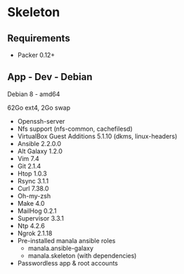 # Skeleton

## Requirements

* Packer 0.12+

## App - Dev - Debian

Debian 8 - amd64

62Go ext4, 2Go swap

* Openssh-server
* Nfs support (nfs-common, cachefilesd)
* VirtualBox Guest Additions 5.1.10 (dkms, linux-headers)
* Ansible 2.2.0.0
* Alt Galaxy 1.2.0
* Vim 7.4
* Git 2.1.4
* Htop 1.0.3
* Rsync 3.1.1
* Curl 7.38.0
* Oh-my-zsh
* Make 4.0
* MailHog 0.2.1
* Supervisor 3.3.1
* Ntp 4.2.6
* Ngrok 2.1.18
* Pre-installed manala ansible roles
  * manala.ansible-galaxy
  * manala.skeleton (with dependencies)
* Passwordless app & root accounts
